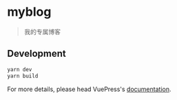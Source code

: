 # myblog

> 我的专属博客

## Development

```bash
yarn dev
yarn build
```

For more details, please head VuePress's [documentation](https://v1.vuepress.vuejs.org/).

